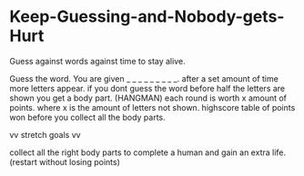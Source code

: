 # Keep-Guessing-and-Nobody-gets-Hurt
Guess against words against time to stay alive.



Guess the word. You are given  _ _ _ _ _ _ _ _ _.
after a set amount of time more letters appear.
if you dont guess the word before half the letters are shown you get a body part. (HANGMAN)
each round is worth x amount of points. where x is the amount of letters not shown.
highscore table of points won before you collect all the body parts.


vv stretch goals vv


collect all the right body parts to complete a human and gain an extra life.(restart without losing points)
